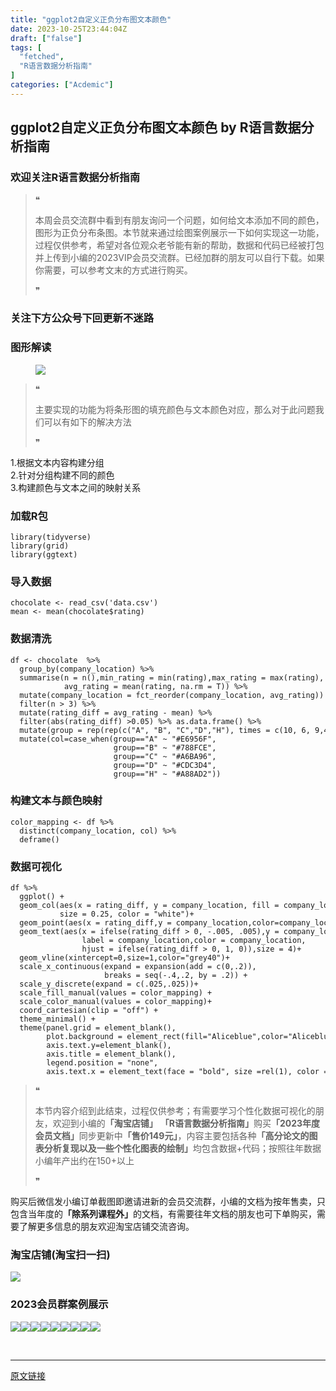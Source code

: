 ```yaml
---
title: "ggplot2自定义正负分布图文本颜色"
date: 2023-10-25T23:44:04Z
draft: ["false"]
tags: [
  "fetched",
  "R语言数据分析指南"
]
categories: ["Acdemic"]
---
```

ggplot2自定义正负分布图文本颜色 by R语言数据分析指南
------
<div><section data-tool="mdnice编辑器" data-website="https://www.mdnice.com"><h3 data-tool="mdnice编辑器"><span></span><span><span></span>欢迎关注R语言数据分析指南</span><span></span></h3><blockquote data-tool="mdnice编辑器"><span>❝</span><p>本周会员交流群中看到有朋友询问一个问题，如何给文本添加不同的颜色，图形为正负分布条图。本节就来通过绘图案例展示一下如何实现这一功能，过程仅供参考，希望对各位观众老爷能有新的帮助，数据和代码已经被打包并上传到小编的2023VIP会员交流群。已经加群的朋友可以自行下载。如果你需要，可以参考文末的方式进行购买。</p><span>❞</span></blockquote><h3 data-tool="mdnice编辑器"><span></span><span><span></span>关注下方公众号下回更新不迷路</span><span></span></h3><section><mp-common-profile data-pluginname="mpprofile" data-id="Mzg3MzQzNTYzMw==" data-headimg="http://mmbiz.qpic.cn/mmbiz_png/EibnicgwScTAZF0rpeZII9Ltl26VbVagriczTria1fib3XgjwwHEHFjPzkmGpqWDVVHBSzhENictUM2iavAKiaM5lc9USw/0?wx_fmt=png" data-nickname="R语言数据分析指南" data-alias="YanJANtwo" data-signature="R语言重症爱好者，喜欢绘制各种精美的图表，喜欢的小伙伴可以关注我，跟我一起学习" data-from="0" data-is_biz_ban="0"></mp-common-profile></section><h3 data-tool="mdnice编辑器"><span></span><span><span></span>图形解读</span><span></span></h3><figure data-tool="mdnice编辑器"><img data-ratio="0.6231481481481481" data-src="https://mmbiz.qpic.cn/mmbiz_png/EibnicgwScTAZmlgic7LvKicSLpmFBLBuJRPW5w93UtM57EpduPmYTdQgaV8K4KFWMxI71XQibvFnIDuDve2h1Ajb9A/640?wx_fmt=png" data-type="png" data-w="1080" src="https://mmbiz.qpic.cn/mmbiz_png/EibnicgwScTAZmlgic7LvKicSLpmFBLBuJRPW5w93UtM57EpduPmYTdQgaV8K4KFWMxI71XQibvFnIDuDve2h1Ajb9A/640?wx_fmt=png"></figure><blockquote data-tool="mdnice编辑器"><span>❝</span><p>主要实现的功能为将条形图的填充颜色与文本颜色对应，那么对于此问题我们可以有如下的解决方法</p><span>❞</span></blockquote><p data-tool="mdnice编辑器">1.根据文本内容构建分组<br>2.针对分组构建不同的颜色<br>3.构建颜色与文本之间的映射关系</p><h3 data-tool="mdnice编辑器"><span></span><span><span></span>加载R包</span><span></span></h3><pre data-tool="mdnice编辑器"><span></span><code><span>library</span>(tidyverse)<br><span>library</span>(grid)<br><span>library</span>(ggtext)<br></code></pre><h3 data-tool="mdnice编辑器"><span></span><span><span></span>导入数据</span><span></span></h3><pre data-tool="mdnice编辑器"><span></span><code>chocolate &lt;- read_csv(<span>'data.csv'</span>)<br>mean &lt;- mean(chocolate$rating)<br></code></pre><h3 data-tool="mdnice编辑器"><span></span><span><span></span>数据清洗</span><span></span></h3><pre data-tool="mdnice编辑器"><span></span><code>df &lt;- chocolate  %&gt;%<br>  group_by(company_location) %&gt;% <br>  summarise(n = n(),min_rating = min(rating),max_rating = max(rating),<br>            avg_rating = mean(rating, na.rm = <span>T</span>)) %&gt;% <br>  mutate(company_location = fct_reorder(company_location, avg_rating)) %&gt;% <br>  filter(n &gt; <span>3</span>) %&gt;% <br>  mutate(rating_diff = avg_rating - mean) %&gt;% <br>  filter(abs(rating_diff) &gt;<span>0.05</span>) %&gt;% as.data.frame() %&gt;%<br>  mutate(group = rep(rep(c(<span>"A"</span>, <span>"B"</span>, <span>"C"</span>,<span>"D"</span>,<span>"H"</span>), times = c(<span>10</span>, <span>6</span>, <span>9</span>,<span>4</span>,<span>10</span>)), length.out = <span>39</span>)) %&gt;% <br>  mutate(col=case_when(group==<span>"A"</span> ~ <span>"#E6956F"</span>,<br>                       group==<span>"B"</span> ~ <span>"#788FCE"</span>,<br>                       group==<span>"C"</span> ~ <span>"#A6BA96"</span>,<br>                       group==<span>"D"</span> ~ <span>"#CDC3D4"</span>,<br>                       group==<span>"H"</span> ~ <span>"#A88AD2"</span>))<br></code></pre><h3 data-tool="mdnice编辑器"><span></span><span><span></span>构建文本与颜色映射</span><span></span></h3><pre data-tool="mdnice编辑器"><span></span><code>color_mapping &lt;- df %&gt;% <br>  distinct(company_location, col) %&gt;%<br>  deframe()<br></code></pre><h3 data-tool="mdnice编辑器"><span></span><span><span></span>数据可视化</span><span></span></h3><pre data-tool="mdnice编辑器"><span></span><code>df %&gt;%<br>  ggplot() + <br>  geom_col(aes(x = rating_diff, y = company_location, fill = company_location),<br>           size = <span>0.25</span>, color = <span>"white"</span>)+<br>  geom_point(aes(x = rating_diff,y = company_location,color=company_location),size=<span>5</span>)+<br>  geom_text(aes(x = ifelse(rating_diff &gt; <span>0</span>, -<span>.005</span>, <span>.005</span>),y = company_location, <br>                label = company_location,color = company_location,<br>                hjust = ifelse(rating_diff &gt; <span>0</span>, <span>1</span>, <span>0</span>)),size = <span>4</span>)+<br>  geom_vline(xintercept=<span>0</span>,size=<span>1</span>,color=<span>"grey40"</span>)+<br>  scale_x_continuous(expand = expansion(add = c(<span>0</span>,<span>.2</span>)),<br>                     breaks = seq(-<span>.4</span>,<span>.2</span>, by = <span>.2</span>)) + <br>  scale_y_discrete(expand = c(<span>.025</span>,<span>.025</span>))+<br>  scale_fill_manual(values = color_mapping) +<br>  scale_color_manual(values = color_mapping)+<br>  coord_cartesian(clip = <span>"off"</span>) +<br>  theme_minimal() +<br>  theme(panel.grid = element_blank(),<br>        plot.background = element_rect(fill=<span>"Aliceblue"</span>,color=<span>"Aliceblue"</span>),<br>        axis.text.y=element_blank(),<br>        axis.title = element_blank(),<br>        legend.position = <span>"none"</span>,<br>        axis.text.x = element_text(face = <span>"bold"</span>, size =rel(<span>1</span>), color = <span>"black"</span>))<br></code></pre><blockquote data-tool="mdnice编辑器"><span>❝</span><p>本节内容介绍到此结束，过程仅供参考；有需要学习个性化数据可视化的朋友，欢迎到小编的<strong>「淘宝店铺」</strong> <strong>「R语言数据分析指南」</strong>购买<strong>「2023年度会员文档」</strong>同步更新中<strong>「售价149元」</strong>，内容主要包括各种<strong>「高分论文的图表分析复现以及一些个性化图表的绘制」</strong>均包含数据+代码；按照往年数据小编年产出约在150+以上</p><span>❞</span></blockquote><p data-tool="mdnice编辑器">购买后微信发小编订单截图即邀请进新的会员交流群，小编的文档为按年售卖，只包含当年度的<strong>「除系列课程外」</strong>的文档，有需要往年文档的朋友也可下单购买，需要了解更多信息的朋友欢迎淘宝店铺交流咨询。</p><h3 data-tool="mdnice编辑器"><span></span><span><span></span>淘宝店铺(淘宝扫一扫)</span><span></span></h3><p><img data-galleryid="" data-ratio="1.0210420841683367" data-s="300,640" data-src="https://mmbiz.qpic.cn/mmbiz_jpg/EibnicgwScTAbvhPDLGT8NaialEsht92PTYNJWpmVLfoYGic1uha5FyBrDCibibZCLjiazgvpT1XcdwibfVywD2el0VAgg/640?wx_fmt=jpeg" data-type="jpeg" data-w="998" src="https://mmbiz.qpic.cn/mmbiz_jpg/EibnicgwScTAbvhPDLGT8NaialEsht92PTYNJWpmVLfoYGic1uha5FyBrDCibibZCLjiazgvpT1XcdwibfVywD2el0VAgg/640?wx_fmt=jpeg"></p><h3 data-tool="mdnice编辑器"><span></span><span><span></span>2023会员群案例展示</span><span></span></h3><p data-tool="mdnice编辑器"><img data-ratio="0.4255555555555556" data-src="https://mmbiz.qpic.cn/mmbiz_png/EibnicgwScTAZmlgic7LvKicSLpmFBLBuJRPfAxayhdL70YxbWGiaRKt0Dq3kDklFrhLlncZNblQYOicvy1IYGvCwjhQ/640?wx_fmt=png" data-type="png" data-w="900" src="https://mmbiz.qpic.cn/mmbiz_png/EibnicgwScTAZmlgic7LvKicSLpmFBLBuJRPfAxayhdL70YxbWGiaRKt0Dq3kDklFrhLlncZNblQYOicvy1IYGvCwjhQ/640?wx_fmt=png"><img data-ratio="0.4255555555555556" data-src="https://mmbiz.qpic.cn/mmbiz_png/EibnicgwScTAZmlgic7LvKicSLpmFBLBuJRPKWqjf4oGknMpicIZ1qhqpoHf7QGxVUFs6vria15z5xe3wD8aHicT4C70A/640?wx_fmt=png" data-type="png" data-w="900" src="https://mmbiz.qpic.cn/mmbiz_png/EibnicgwScTAZmlgic7LvKicSLpmFBLBuJRPKWqjf4oGknMpicIZ1qhqpoHf7QGxVUFs6vria15z5xe3wD8aHicT4C70A/640?wx_fmt=png"><img data-ratio="0.4255555555555556" data-src="https://mmbiz.qpic.cn/mmbiz_png/EibnicgwScTAZmlgic7LvKicSLpmFBLBuJRPW6eZNbIrxBRHoK1NbAFHd6uia8jribmo3JF02QgyaI3LUdC4ytCias9dQ/640?wx_fmt=png" data-type="png" data-w="900" src="https://mmbiz.qpic.cn/mmbiz_png/EibnicgwScTAZmlgic7LvKicSLpmFBLBuJRPW6eZNbIrxBRHoK1NbAFHd6uia8jribmo3JF02QgyaI3LUdC4ytCias9dQ/640?wx_fmt=png"><img data-ratio="0.4255555555555556" data-src="https://mmbiz.qpic.cn/mmbiz_png/EibnicgwScTAZmlgic7LvKicSLpmFBLBuJRPicwGjJVxQdOpk4ds86emy3jr55tezmibhsH3aXxVVEaZkukwgxPrQv9Q/640?wx_fmt=png" data-type="png" data-w="900" src="https://mmbiz.qpic.cn/mmbiz_png/EibnicgwScTAZmlgic7LvKicSLpmFBLBuJRPicwGjJVxQdOpk4ds86emy3jr55tezmibhsH3aXxVVEaZkukwgxPrQv9Q/640?wx_fmt=png"><img data-ratio="0.4255555555555556" data-src="https://mmbiz.qpic.cn/mmbiz_png/EibnicgwScTAZmlgic7LvKicSLpmFBLBuJRPep5xgVMCRwPIHv2DwtFxzcDqO0eMciavkItR8obEVEcwC77Vz9hZEGg/640?wx_fmt=png" data-type="png" data-w="900" src="https://mmbiz.qpic.cn/mmbiz_png/EibnicgwScTAZmlgic7LvKicSLpmFBLBuJRPep5xgVMCRwPIHv2DwtFxzcDqO0eMciavkItR8obEVEcwC77Vz9hZEGg/640?wx_fmt=png"><img data-ratio="0.4255555555555556" data-src="https://mmbiz.qpic.cn/mmbiz_png/EibnicgwScTAZmlgic7LvKicSLpmFBLBuJRPJqjvWibdyJLwrhgxeA8icOmIgexIIeoU5XByewnAYdrvM1UWb6xjsNow/640?wx_fmt=png" data-type="png" data-w="900" src="https://mmbiz.qpic.cn/mmbiz_png/EibnicgwScTAZmlgic7LvKicSLpmFBLBuJRPJqjvWibdyJLwrhgxeA8icOmIgexIIeoU5XByewnAYdrvM1UWb6xjsNow/640?wx_fmt=png"><img data-ratio="0.4255555555555556" data-src="https://mmbiz.qpic.cn/mmbiz_png/EibnicgwScTAZmlgic7LvKicSLpmFBLBuJRPcRSmDYRDQvhodZsCl4e2KUhmCXicBNtkVrhrviavaISOgkHvyUicYEWqA/640?wx_fmt=png" data-type="png" data-w="900" src="https://mmbiz.qpic.cn/mmbiz_png/EibnicgwScTAZmlgic7LvKicSLpmFBLBuJRPcRSmDYRDQvhodZsCl4e2KUhmCXicBNtkVrhrviavaISOgkHvyUicYEWqA/640?wx_fmt=png"><img data-ratio="0.4255555555555556" data-src="https://mmbiz.qpic.cn/mmbiz_png/EibnicgwScTAZmlgic7LvKicSLpmFBLBuJRPAK9qxcAVaZdJ0Mcq9TCWddoPQqfwUJDnibuEicUNGrMCSENKxZAz8Vmw/640?wx_fmt=png" data-type="png" data-w="900" src="https://mmbiz.qpic.cn/mmbiz_png/EibnicgwScTAZmlgic7LvKicSLpmFBLBuJRPAK9qxcAVaZdJ0Mcq9TCWddoPQqfwUJDnibuEicUNGrMCSENKxZAz8Vmw/640?wx_fmt=png"><img data-ratio="0.4255555555555556" data-src="https://mmbiz.qpic.cn/mmbiz_png/EibnicgwScTAZmlgic7LvKicSLpmFBLBuJRPdYX4Wwy3IHkloqTbsQrfgIsdmO8pXwUTALRV3boNJxIB1PK8OuYYGQ/640?wx_fmt=png" data-type="png" data-w="900" src="https://mmbiz.qpic.cn/mmbiz_png/EibnicgwScTAZmlgic7LvKicSLpmFBLBuJRPdYX4Wwy3IHkloqTbsQrfgIsdmO8pXwUTALRV3boNJxIB1PK8OuYYGQ/640?wx_fmt=png"></p></section><p><br></p><p><mp-style-type data-value="3"></mp-style-type></p></div>  
<hr>
<a href="https://mp.weixin.qq.com/s/5RxqSxzvDdXQdmIQqFegIw",target="_blank" rel="noopener noreferrer">原文链接</a>
